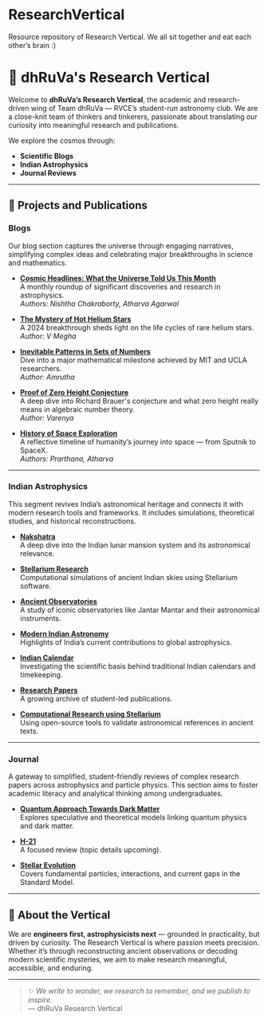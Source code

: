 # ResearchVertical
Resource repository of Research Vertical. We all sit together and eat each other’s brain :)

# 🌌 dhRuVa's Research Vertical

Welcome to **dhRuVa’s Research Vertical**, the academic and research-driven wing of Team dhRuVa — RVCE’s student-run astronomy club. We are a close-knit team of thinkers and tinkerers, passionate about translating our curiosity into meaningful research and publications.

We explore the cosmos through:
-  **Scientific Blogs**
-  **Indian Astrophysics**
-  **Journal Reviews**

---

## 🔭 Projects and Publications

###  Blogs  
Our blog section captures the universe through engaging narratives, simplifying complex ideas and celebrating major breakthroughs in science and mathematics.

- **[Cosmic Headlines: What the Universe Told Us This Month](https://research.teamdhruva.com/blogs)**  
  A monthly roundup of significant discoveries and research in astrophysics.  
  _Authors: Nishtha Chakraborty, Atharva Agarwal_

- **[The Mystery of Hot Helium Stars](https://research.teamdhruva.com/blogs)**  
  A 2024 breakthrough sheds light on the life cycles of rare helium stars.  
  _Author: V Megha_

- **[Inevitable Patterns in Sets of Numbers](https://research.teamdhruva.com/blogs)**  
  Dive into a major mathematical milestone achieved by MIT and UCLA researchers.  
  _Author: Amrutha_

- **[Proof of Zero Height Conjecture](https://research.teamdhruva.com/blogs)**  
  A deep dive into Richard Brauer's conjecture and what zero height really means in algebraic number theory.  
  _Author: Varenya_

- **[History of Space Exploration](https://research.teamdhruva.com/blogs)**  
  A reflective timeline of humanity’s journey into space — from Sputnik to SpaceX.  
  _Authors: Prarthana, Atharva_

---

###  Indian Astrophysics  
This segment revives India’s astronomical heritage and connects it with modern research tools and frameworks. It includes simulations, theoretical studies, and historical reconstructions.

- **[Nakshatra](https://research.teamdhruva.com/indian-astrophysics)**  
  A deep dive into the Indian lunar mansion system and its astronomical relevance.

- **[Stellarium Research](https://research.teamdhruva.com/indian-astrophysics)**  
  Computational simulations of ancient Indian skies using Stellarium software.

- **[Ancient Observatories](https://research.teamdhruva.com/indian-astrophysics)**  
  A study of iconic observatories like Jantar Mantar and their astronomical instruments.

- **[Modern Indian Astronomy](https://research.teamdhruva.com/indian-astrophysics)**  
  Highlights of India’s current contributions to global astrophysics.

- **[Indian Calendar](https://research.teamdhruva.com/indian-astrophysics)**  
  Investigating the scientific basis behind traditional Indian calendars and timekeeping.

- **[Research Papers](https://research.teamdhruva.com/indian-astrophysics)**  
  A growing archive of student-led publications.

- **[Computational Research using Stellarium](https://research.teamdhruva.com/indian-astrophysics)**  
  Using open-source tools to validate astronomical references in ancient texts.

---

###  Journal  
A gateway to simplified, student-friendly reviews of complex research papers across astrophysics and particle physics. This section aims to foster academic literacy and analytical thinking among undergraduates.

- **[Quantum Approach Towards Dark Matter](https://research.teamdhruva.com/journal)**  
  Explores speculative and theoretical models linking quantum physics and dark matter.

- **[H-21](https://research.teamdhruva.com/journal)**  
  A focused review (topic details upcoming).

- **[Stellar Evolution](https://research.teamdhruva.com/journal)**  
  Covers fundamental particles, interactions, and current gaps in the Standard Model.

---

## 📖 About the Vertical

We are **engineers first, astrophysicists next** — grounded in practicality, but driven by curiosity. The Research Vertical is where passion meets precision. Whether it’s through reconstructing ancient observations or decoding modern scientific mysteries, we aim to make research meaningful, accessible, and enduring.

---

> ✨ _We write to wonder, we research to remember, and we publish to inspire._  
> — dhRuVa Research Vertical

